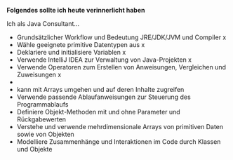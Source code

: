 **Folgendes sollte ich heute verinnerlicht haben**

Ich als Java Consultant...

- Grundsätzlicher Workflow und Bedeutung JRE/JDK/JVM und Compiler x
- Wähle geeignete primitive Datentypen aus x
- Deklariere und initialisiere Variablen x
- Verwende IntelliJ IDEA zur Verwaltung von Java-Projekten x
- Verwende Operatoren zum Erstellen von Anweisungen, Vergleichen und Zuweisungen x
- 
- kann mit Arrays umgehen und auf deren Inhalte zugreifen 
- Verwende passende Ablaufanweisungen zur Steuerung des Programmablaufs
- Definiere Objekt-Methoden mit und ohne Parameter und Rückgabewerten
- Verstehe und verwende mehrdimensionale Arrays von primitiven Daten sowie von Objekten
- Modelliere Zusammenhänge und Interaktionen im Code durch Klassen und Objekte
